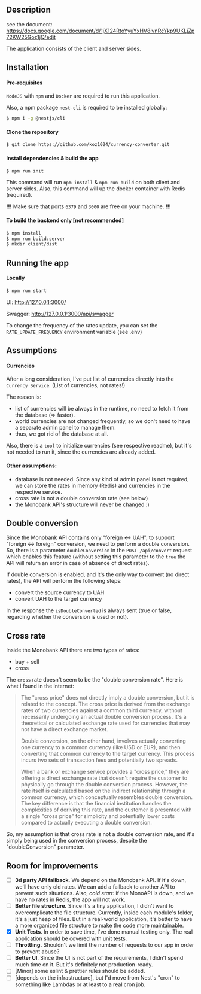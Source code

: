 ## Description

see the document: https://docs.google.com/document/d/1jX124RtoYyuYxHV8ivnRcYkp9UKLjZp72KW25Goz1jQ/edit

The application consists of the client and server sides.

## Installation

#### Pre-requisites
`NodeJS` with `npm` and `Docker` are required to run this application.

Also, a npm package `nest-cli` is required to be installed globally:
```bash
$ npm i -g @nestjs/cli
```

#### Clone the repository
```bash
$ git clone https://github.com/koz1024/currency-converter.git
```

#### Install dependencies & build the app
```bash
$ npm run init 
```
This command will run `npm install` & `npm run build` on both client and server sides.
Also, this command will up the docker container with Redis (required).

**!!!** Make sure that ports `6379` and `3000` are free on your machine. **!!!**

#### To build the backend only [not recommended]
```bash
$ npm install
$ npm run build:server
$ mkdir client/dist
```

## Running the app

#### Locally
```bash
$ npm run start
```
UI: http://127.0.0.1:3000/

Swagger: http://127.0.0.1:3000/api/swagger

To change the frequency of the rates update, you can set the `RATE_UPDATE_FREQUENCY` environment variable (see .env)

## Assumptions

#### Currencies
After a long consideration, I've put list of currencies directly into the `Currency Service`. (List of currencies, not rates!)

The reason is:
- list of currencies will be always in the runtime, no need to fetch it from the database (=> faster).
- world currencies are not changed frequently, so we don't need to have a separate admin panel to manage them.
- thus, we got rid of the database at all.

Also, there is a `tool` to initialize currencies (see respective readme), but it's not needed to run it, since the currencies are already added.  

#### Other assumptions:
- database is not needed. Since any kind of admin panel is not required, we can store the rates in memory (Redis) and currencies in the respective service. 
- cross rate is not a double conversion rate (see below)
- the Monobank API's structure will never be changed :) 

## Double conversion
Since the Monobank API contains only "foreign <-> UAH", to support "foreign <-> foreign" conversion, we need to perform a double conversion.
So, there is a parameter `doubleConversion` in the `POST /api/convert` request which enables this feature (without setting this parameter to the `true` the API will return an error in case of absence of direct rates).

If double conversion is enabled, and it's the only way to convert (no direct rates), the API will perform the following steps:
- convert the source currency to UAH
- convert UAH to the target currency

In the response the `isDoubleConverted` is always sent (true or false, regarding whether the conversion is used or not).


## Cross rate

Inside the Monobank API there are two types of rates:
- buy + sell
- cross

The `cross` rate doesn't seem to be the "double conversion rate". Here is what I found in the internet:
> The "cross price" does not directly imply a double conversion, but it is related to the concept. The cross price is derived from the exchange rates of two currencies against a common third currency, without necessarily undergoing an actual double conversion process. It's a theoretical or calculated exchange rate used for currencies that may not have a direct exchange market.
> 
> Double conversion, on the other hand, involves actually converting one currency to a common currency (like USD or EUR), and then converting that common currency to the target currency. This process incurs two sets of transaction fees and potentially two spreads.
>
> When a bank or exchange service provides a "cross price," they are offering a direct exchange rate that doesn't require the customer to physically go through the double conversion process. However, the rate itself is calculated based on the indirect relationship through a common currency, which conceptually resembles double conversion. The key difference is that the financial institution handles the complexities of deriving this rate, and the customer is presented with a single "cross price" for simplicity and potentially lower costs compared to actually executing a double conversion.

So, my assumption is that cross rate is not a double conversion rate, and it's simply being used in the conversion process, despite the "doubleConversion" parameter.

## Room for improvements

- [ ] **3d party API fallback**. We depend on the Monobank API. If it's down, we'll have only old rates. We can add a fallback to another API to prevent such situations. Also, *cold start:* if the MonoAPI is down, and we have no rates in Redis, the app will not work.
- [ ] **Better file structure.** Since it's a tiny application, I didn't want to overcomplicate the file structure. Currently, inside each module's folder, it's a just heap of files. But in a real-world application, it's better to have a more organized file structure to make the code more maintainable.
- [X] **Unit Tests**. In order to save time, I've done manual testing only. The real application should be covered with unit tests.
- [ ] **Throttling.** Shouldn't we limit the number of requests to our app in order to prevent abuse?
- [ ] **Better UI**. Since the UI is not part of the requirements, I didn't spend much time on it. But it's definitely not production-ready.
- [ ] [Minor] some eslint & prettier rules should be added.
- [ ] [depends on the infrastructure], but I'd move from Nest's "cron" to something like Lambdas or at least to a real cron job.